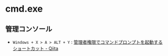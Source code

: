 # cmd.exe

## 管理コンソール

- `Windows + X > A > ALT + Y` : [管理者権限でコマンドプロンプトを起動するショートカット - Qiita](https://qiita.com/takuya0301/items/df6cde3bbaf9e13ef8f0)